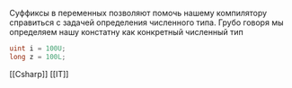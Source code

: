 
Суффиксы в переменных позволяют помочь нашему компилятору справиться с задачей определения численного типа. Грубо говоря мы определяем нашу констатну как конкретный численный тип

```C#
uint i = 100U;
long z = 100L;
```

[[Csharp]] [[IT]]